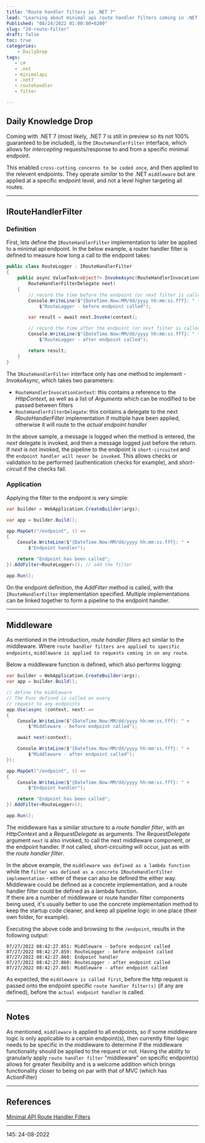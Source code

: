 ```yaml
---
title: "Route handler filters in .NET 7"
lead: "Learning about minimal api route handler filters coming in .NET 7"
Published: "08/24/2022 01:00:00+0200"
slug: "24-route-filter"
draft: false
toc: true
categories:
    - DailyDrop
tags:
   - c#
   - .net
   - minimalapi
   - .net7
   - routehandler
   - filter

---
```


## Daily Knowledge Drop

Coming with .NET 7 (most likely, .NET 7 is still in preview so its not 100% guaranteed to be included), is the `IRouteHandlerFilter` interface, which allows for _intercepting_  requests/response to and from a specific minimal endpoint.

This enabled `cross-cutting concerns to be coded once`, and then applied to the relevent endpoints. They operate _similar_ to the .NET `middleware` but are applied at a specific endpoint level, and not a level higher targeting all routes.

---

## IRouteHandlerFilter
### Definition

First, lets define the `IRouteHandlerFilter` implementation to later be applied to a minimal api endpoint. In the below example, a router handler filter is defined to measure how long a call to the endpoint takes:

``` csharp
public class RouteLogger : IRouteHandlerFilter
{
    public async ValueTask<object?> InvokeAsync(RouteHandlerInvocationContext context, 
        RouteHandlerFilterDelegate next)
    {
        // record the time before the endpoint (or next filter is called)
        Console.WriteLine($"{DateTime.Now:MM/dd/yyyy hh:mm:ss.fff}: " +
            $"RouteLogger - before endpoint called");

        var result = await next.Invoke(context);

        // record the time after the endpoint (or next filter is called)
        Console.WriteLine($"{DateTime.Now:MM/dd/yyyy hh:mm:ss.fff}: " +
            $"RouteLogger - after endpoint called");

        return result;
    }
}
```

The `IRouteHandlerFilter` interface only has one method to implement - _InvokeAsync_, which takes two parameters:

- `RouteHandlerInvocationContext`:  this contains a reference to the _HttpContext_, as well as a list of _Arguments_ which can be modified to be passed between filters
- `RouteHandlerFilterDelegate`: this contains a delegate to the next _IRouteHandlerFilter_ implementation if multiple have been applied, otherwise it will route to the _actual endpoint handler_

In the above sample, a message is logged when the method is entered, the _next_ delegate is invoked, and then a message logged just before the return. If _next_ is not invoked, the pipeline to the endpoint is `short-circuited` and the `endpoint handler will never be invoked`. This allows checks or validation to be performed (authentication checks for example), and _short-circuit_ if the checks fail.

### Application

Applying the filter to the endpoint is very simple:

``` csharp
var builder = WebApplication.CreateBuilder(args);

var app = builder.Build();

app.MapGet("/endpoint", () =>
{
    Console.WriteLine($"{DateTime.Now:MM/dd/yyyy hh:mm:ss.fff}: " +
        $"Endpoint handler");

    return "Endpoint has been called";
}).AddFilter<RouteLogger>(); // add the filter

app.Run();
```

On the endpoint definition, the _AddFilter_ method is called, with the `IRouteHandlerFilter` implementation specified. Multiple implementations can be linked together to form a pipeline to the endpoint handler.

---

## Middleware

As mentioned in the introduction, _route handler filters_ act similar to the middleware. Where `route handler filters are applied to specific endpoints`, `middleware is applied to requests coming in on any route`.

Below a middleware function is defined, which also performs logging:

``` csharp
var builder = WebApplication.CreateBuilder(args);
var app = builder.Build();

// define the middleware
// The Func defined is called on every 
// request to any endpoints
app.Use(async (context, next) =>
{
    Console.WriteLine($"{DateTime.Now:MM/dd/yyyy hh:mm:ss.fff}: " +
        $"Middleware - before endpoint called");

    await next(context);

    Console.WriteLine($"{DateTime.Now:MM/dd/yyyy hh:mm:ss.fff}: " +
        $"Middleware - after endpoint called");
});

app.MapGet("/endpoint", () =>
{
    Console.WriteLine($"{DateTime.Now:MM/dd/yyyy hh:mm:ss.fff}: " +
        $"Endpoint handler");

    return "Endpoint has been called";
}).AddFilter<RouteLogger>();

app.Run();

```

The middleware has a similar structure to a _route handler filter_, with an _HttpContext_ and a _RequestDelegate_ as arguments. The _RequestDelegate_ argument `next` is also invoked, to call the next middleware component, or the endpoint handler. If not called, _short-circuiting_ will occur, just as with the _route handler filter_.

In the above example, the `middleware was defined as a lambda function` while the `filter was defined as a concrete IRouteHandlerFilter implementation` - either of these can also be defined the either way. Middleware could be defined as a concrete implementation, and a route handler filter could be defined as a lambda function.  
If there are a number of middleware or route handler filter components being used, it's usually better to use the concrete implementation method to keep the startup code cleaner, and keep all pipeline logic in one place (their own folder, for example).

Executing the above code and browsing to the `/endpoint`, results in the following output:

``` terminal
07/27/2022 08:42:27.851: Middleware - before endpoint called
07/27/2022 08:42:27.859: RouteLogger - before endpoint called
07/27/2022 08:42:27.860: Endpoint handler
07/27/2022 08:42:27.860: RouteLogger - after endpoint called
07/27/2022 08:42:27.865: Middleware - after endpoint called
```

As expected, the `middleware is called first`, before the http request is passed onto the endpoint specific `route handler filter(s)` (if any are defined), before the `actual endpoint handler` is called.

---

## Notes

As mentioned, `middleware` is applied to all endpoints, so if some middleware logic is only applicable to a certain endpoint(s), then currently filter logic needs to be specific in the middleware to determine if the middleware functionality should be applied to the request or not. 
Having the ability to granularly apply `route handler filter` "middleware" on specific endpoint(s) allows for greater flexibility and is a welcome addition which brings functionality closer to being on par with that of MVC (which has ActionFilter)

---

## References

[Minimal API Route Handler Filters](https://khalidabuhakmeh.com/minimal-api-route-handler-filters)   

---

<?# DailyDrop ?>145: 24-08-2022<?#/ DailyDrop ?>
